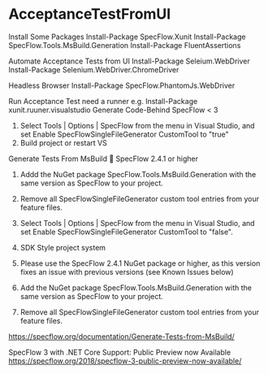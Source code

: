 # AcceptanceTestFromUI

Install Some Packages 
Install-Package SpecFlow.Xunit
Install-Package SpecFlow.Tools.MsBuild.Generation 
Install-Package FluentAssertions

Automate Acceptance Tests from UI
Install-Package  Seleium.WebDriver
Install-Package  Selenium.WebDriver.ChromeDriver

Headless Browser
Install-Package  SpecFlow.PhantomJs.WebDriver

Run Acceptance Test need a runner 
e.g. Install-Package xunit.ruuner.visualstudio
Generate Code-Behind
SpecFlow < 3
1.	Select Tools | Options | SpecFlow from the menu in Visual Studio, and set Enable SpecFlowSingleFileGenerator CustomTool to "true"
2.	Build project or restart VS

Generate Tests From MsBuild  SpecFlow 2.4.1 or higher
1.	Addd the NuGet package SpecFlow.Tools.MsBuild.Generation with the same version as SpecFlow to your project.
2.	Remove all SpecFlowSingleFileGenerator custom tool entries from your feature files.
 
3.	Select Tools | Options | SpecFlow from the menu in Visual Studio, and set Enable SpecFlowSingleFileGenerator CustomTool to "false".
4.	SDK Style project system
5.	Please use the SpecFlow 2.4.1 NuGet package or higher, as this version fixes an issue with previous versions (see Known Issues below)
6.	Add the NuGet package SpecFlow.Tools.MsBuild.Generation with the same version as SpecFlow to your project.
7.	Remove all SpecFlowSingleFileGenerator custom tool entries from your feature files.
 
https://specflow.org/documentation/Generate-Tests-from-MsBuild/

SpecFlow 3 with .NET Core Support: Public Preview now Available
https://specflow.org/2018/specflow-3-public-preview-now-available/
